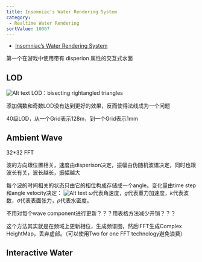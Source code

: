 ```yaml
---
title: Insomniac’s Water Rendering System
category:
 - Realtime Water Rendering
sortValue: 10007
---
```


- [Insomniac’s Water Rendering System](https://www.gamedevs.org/uploads/insomniac-water.pdf)



第一个在游戏中使用带有 disperion 属性的交互式水面

## LOD
![Alt text](image.png)
LOD：bisecting rightangled triangles

添加偶数和奇数LOD没有达到更好的效果，反而使得法线成为一个问题

40级LOD，从一个Grid表示128m，到一个Grid表示1mm

## Ambient Wave

32\*32 FFT

波的方向跟位置相关，速度由disperison决定，振幅由伪随机波谱决定，同时也跟波长有关，波长越长，振幅越大

每个波的时间相关的状态只由它的相位构成存储成一个angle。变化量由time step和angle velocity决定：
![Alt text](image-1.png)
$\omega$代表角速度，$g$代表重力加速度，$k$代表波数，$\sigma$代表表面张力，$\rho$代表水密度。

不用对每个wave component进行更新？？？用表格方法减少开销？？？

这个方法其实就是在频域上更新相位，生成频谱图，然后IFFT生成Complex HeightMap，丢弃虚部。（可以使用Two for one FFT technology避免浪费）

## Interactive Water

